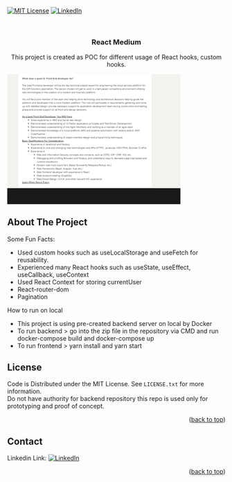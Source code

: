 <div id="top"></div>


[![MIT License][license-shield]][license-url]
[![LinkedIn][linkedin-shield]][linkedin-url]



<!-- PROJECT LOGO -->
<br />
<div align="center">
  
  <h3 align="center">React Medium</h3>

  <p align="center">
    This project is created as POC for different usage of React hooks, custom hooks.
  </p>
  <div align="center">
  <div style="display: flex;">
    <img style="max-width:400px; height:auto;" src="https://github.com/alperenjs/react_medium_clone/blob/master/medium_react.gif" style="max-width: 300px" alt="preview">
  </div>
</div>
</div>

<!-- ABOUT THE PROJECT -->
## About The Project

Some Fun Facts:
* Used custom hooks such as useLocalStorage and useFetch for reusability.
* Experienced many React hooks such as useState, useEffect, useCallback, useContext
* Used React Context for storing currentUser
* React-router-dom
* Pagination

<!-- ABOUT THE PROJECT -->
How to run on local
* This project is using pre-created backend server on local by Docker
* To run backend > go into the zip file in the repository via CMD and run docker-compose build and docker-compose up
* To run frontend > yarn install and yarn start

<!-- LICENSE -->
## License

Code is Distributed under the MIT License. See `LICENSE.txt` for more information. <br/>
Do not have authority for backend repository this repo is used only for prototyping and proof of concept.

<p align="right">(<a href="#top">back to top</a>)</p>

<!-- CONTACT -->
## Contact


 Linkedin Link: [![LinkedIn][linkedin-shield]][linkedin-url]

<p align="right">(<a href="#top">back to top</a>)</p>



<!-- MARKDOWN LINKS & IMAGES -->

[license-shield]: https://img.shields.io/github/license/othneildrew/Best-README-Template.svg?style=for-the-badge
[license-url]: https://github.com/othneildrew/Best-README-Template/blob/master/LICENSE.txt
[linkedin-shield]: https://img.shields.io/badge/-LinkedIn-black.svg?style=for-the-badge&logo=linkedin&colorB=555
[linkedin-url]: https://linkedin.com/in/alperenjs
[product-screenshot]: images/screenshot.png
